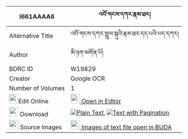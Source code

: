 |I661AAAA6|འབོ་གངས་དཀར་རྣམ་ཐར། 
| --- | --- 
|Alternative Title |འབོ་གངས་དཀར་སྤྲུལ་སྐུའི་རྣམ་ཐར་དད་པའི་པད་དཀར།
|Author| མི་ཉག་མགོན་པོ།
|BDRC ID | W19829
|Creator | Google OCR
|Number of Volumes| 1
|<img width="25" src="https://img.icons8.com/color/25/000000/edit-property.png">Edit Online| [<img width="25" src="https://avatars.githubusercontent.com/u/45091458?s=200&v=4"> Open in Editor](http://editor.openpecha.org/I661AAAA6)
|<img width="25" src="https://img.icons8.com/fluent/48/000000/download-2.png"/>  Download | [![](https://img.icons8.com/color/20/000000/txt.png)Plain Text](https://github.com/Openpecha/I661AAAA6/releases/download/v1/bo_gangkar_namtar_plain_I661AAAA6.zip), [![](https://img.icons8.com/color/20/000000/txt.png)Text with Pagination](https://github.com/Openpecha/I661AAAA6/releases/download/v1/bo_gangkar_namtar_pages_I661AAAA6.zip)
|<img width="25" src="https://img.icons8.com/plasticine/100/000000/pictures-folder.png"/>  Source Images | [<img width="25" src="https://library.bdrc.io/icons/BUDA-small.svg"> Images of text file open in BUDA](https://library.bdrc.io/show/bdr:W19829)